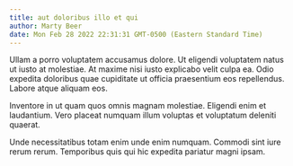 ```yaml
---
title: aut doloribus illo et qui
author: Marty Beer
date: Mon Feb 28 2022 22:31:31 GMT-0500 (Eastern Standard Time)
---
```

Ullam a porro voluptatem accusamus dolore. Ut eligendi voluptatem natus ut iusto at molestiae. At maxime nisi iusto explicabo velit culpa ea. Odio expedita doloribus quae cupiditate ut officia praesentium eos repellendus. Labore atque aliquam eos.

 Inventore in ut quam quos omnis magnam molestiae. Eligendi enim et laudantium. Vero placeat numquam illum voluptas et voluptatum deleniti quaerat.

 Unde necessitatibus totam enim unde enim numquam. Commodi sint iure rerum rerum. Temporibus quis qui hic expedita pariatur magni ipsam.